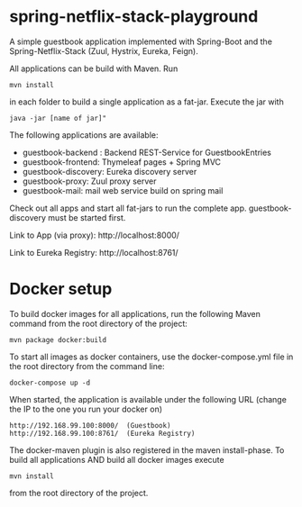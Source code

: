 # spring-netflix-stack-playground
A simple guestbook application implemented with Spring-Boot and the Spring-Netflix-Stack (Zuul, Hystrix, Eureka, Feign).

All applications can be build with Maven. Run 
```
mvn install 
```
in each folder to build a single application as a fat-jar. 
Execute the jar with 
```
java -jar [name of jar]"
```

The following applications are available:

- guestbook-backend : Backend REST-Service for GuestbookEntries
- guestbook-frontend: Thymeleaf pages + Spring MVC
- guestbook-discovery: Eureka discovery server
- guestbook-proxy: Zuul proxy server
- guestbook-mail: mail web service build on spring mail

Check out all apps and start all fat-jars to run the complete app.
guestbook-discovery must be started first.

Link to App (via proxy):
http://localhost:8000/

Link to Eureka Registry:
http://localhost:8761/

# Docker setup
To build docker images for all applications, run the following Maven command from the root directory of the project:
```
mvn package docker:build
```
To start all images as docker containers, use the docker-compose.yml file in the root directory from the command line:
```
docker-compose up -d
```
When started, the application is available under the following URL (change the IP to the one you run your docker on)
```
http://192.168.99.100:8000/  (Guestbook)
http://192.168.99.100:8761/  (Eureka Registry)
```

The docker-maven plugin is also registered in the maven install-phase. To build all applications AND build all docker images execute
```
mvn install
```
from the root directory of the project.


